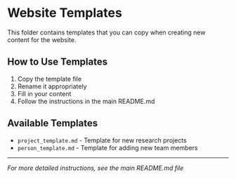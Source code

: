 # Website Templates

This folder contains templates that you can copy when creating new content for the website.

## How to Use Templates

1. Copy the template file
2. Rename it appropriately
3. Fill in your content
4. Follow the instructions in the main README.md

## Available Templates

- `project_template.md` - Template for new research projects
- `person_template.md` - Template for adding new team members

---

*For more detailed instructions, see the main README.md file*
